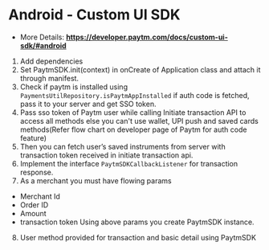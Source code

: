 # Android - Custom UI SDK
* More Details: **https://developer.paytm.com/docs/custom-ui-sdk/#android**

1. Add dependencies
2. Set PaytmSDK.init(context) in onCreate of Application class and attach it through manifest.
3. Check if paytm is installed using `PaymentsUtilRepository.isPaytmAppInstalled` if auth code is fetched, pass it to your server and get SSO token.
4. Pass sso token of Paytm user while calling Initiate transaction API to access all methods else you can't use wallet, UPI push and saved cards methods(Refer flow chart on developer page of Paytm for auth code feature)
5. Then you can fetch user’s saved instruments from server with transaction token received in initiate transaction api.
6. Implement the interface `PaytmSDKCallbackListener` for transaction response.
7. As a merchant you must have flowing params
  - Merchant Id
  - Order ID
  - Amount
  - transaction token
    Using above params you create PaytmSDK instance.
8. User method provided for transaction and basic detail using PaytmSDK